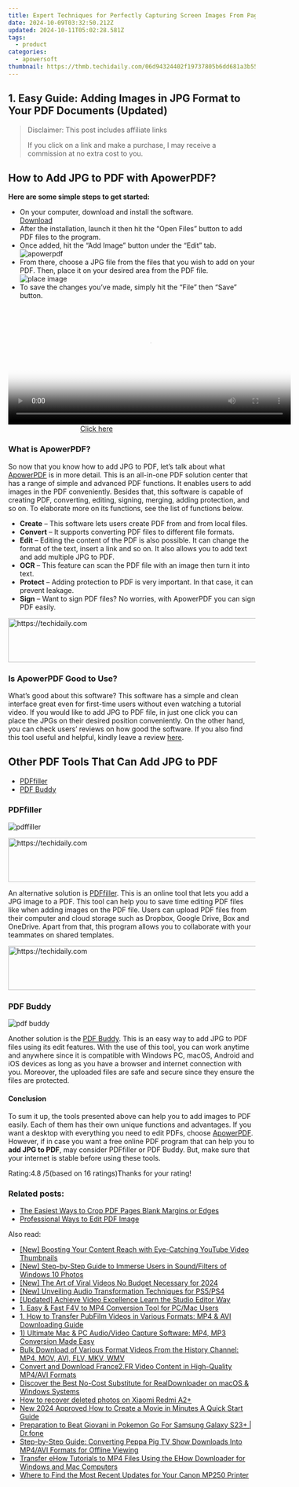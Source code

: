 ```yaml
---
title: Expert Techniques for Perfectly Capturing Screen Images From Pages Online
date: 2024-10-09T03:32:50.212Z
updated: 2024-10-11T05:02:28.581Z
tags:
  - product
categories:
  - apowersoft
thumbnail: https://thmb.techidaily.com/06d94324402f19737805b6dd681a3b55315b5b4572a08bdb43f1ad90737fa0c7.jpg
---
```


## 1. Easy Guide: Adding Images in JPG Format to Your PDF Documents (Updated)

>  Disclaimer: This post includes affiliate links
>
>  If you click on a link and make a purchase, I may receive a commission at no extra cost to you.
>

## How to Add JPG to PDF with ApowerPDF?

**Here are some simple steps to get started:**

* On your computer, download and install the software.  
[Download](https://tools.techidaily.com/apowersoft/products/)
* After the installation, launch it then hit the “Open Files” button to add PDF files to the program.
* Once added, hit the “Add Image” button under the “Edit” tab.  
![apowerpdf](https://www.apowersoft.com//webusupload.aoscdn.com/apowercom/wp-content/uploads/2020/07/add-image.jpg.webp)
* From there, choose a JPG file from the files that you wish to add on your PDF. Then, place it on your desired area from the PDF file.  
![place image](https://www.apowersoft.com//webusupload.aoscdn.com/apowercom/wp-content/uploads/2020/07/place-jpg.jpg.webp)
* To save the changes you’ve made, simply hit the “File” then “Save” button.

<!-- affiliate ads begin -->
<span id="1983475">
					<video width="576" height="240" style="cursor:pointer"
           poster="//a.impactradius-go.com/display-clicktoplayimage/1983475.png"
           onclick="if(!this.playClicked){this.play();this.setAttribute('controls',true);this.playClicked=true;}">
	   <source src="//a.impactradius-go.com/display-ad/22993-1983475">
	   <img src="//a.impactradius-go.com/display-clicktoplayimage/1983475.png" style="border: none; height: 100%; width: 100%; object-fit: contain">
	</video>
	<div style="width:360px;text-align:center"><a href="javascript:window.open(decodeURIComponent('https%3A%2F%2Fhomestyler.sjv.io%2Fc%2F5597632%2F1983475%2F22993'), '_blank');void(0);">Click here</a></div>
</span>
<img height="0" width="0" src="https://imp.pxf.io/i/5597632/1983475/22993" style="position:absolute;visibility:hidden;" border="0" />
<!-- affiliate ads end -->

### What is ApowerPDF?

So now that you know how to add JPG to PDF, let’s talk about what [ApowerPDF](https://tools.techidaily.com/apowersoft/apower-pdf/) is in more detail. This is an all-in-one PDF solution center that has a range of simple and advanced PDF functions. It enables users to add images in the PDF conveniently. Besides that, this software is capable of creating PDF, converting, editing, signing, merging, adding protection, and so on. To elaborate more on its functions, see the list of functions below.

* **Create** – This software lets users create PDF from and from local files.
* **Convert** – It supports converting PDF files to different file formats.
* **Edit**  – Editing the content of the PDF is also possible. It can change the format of the text, insert a link and so on. It also allows you to add text and add multiple JPG to PDF.
* **OCR** – This feature can scan the PDF file with an image then turn it into text.
* **Protect** – Adding protection to PDF is very important. In that case, it can prevent leakage.
* **Sign** – Want to sign PDF files? No worries, with ApowerPDF you can sign PDF easily.

<!-- affiliate ads begin -->
<a href="https://appsumo.8odi.net/c/5597632/2100533/7443" target="_top" id="2100533">
  <img src="//a.impactradius-go.com/display-ad/7443-2100533" border="0" alt="https://techidaily.com" width="728" height="90"/>
</a>
<img height="0" width="0" src="https://appsumo.8odi.net/i/5597632/2100533/7443" style="position:absolute;visibility:hidden;" border="0" />
<!-- affiliate ads end -->

### Is ApowerPDF Good to Use?

What’s good about this software? This software has a simple and clean interface great even for first-time users without even watching a tutorial video. If you would like to add JPG to PDF file, in just one click you can place the JPGs on their desired position conveniently. On the other hand, you can check users’ reviews on how good the software. If you also find this tool useful and helpful, kindly leave a review [here](https://www.g2crowd.com/products/apowerpdf/reviews).

## Other PDF Tools That Can Add JPG to PDF

* [PDFfiller](https://tools.techidaily.com/apowersoft/products/)
* [PDF Buddy](https://tools.techidaily.com/apowersoft/products/)

### PDFfiller

![pdffiller](https://www.apowersoft.com//webusupload.aoscdn.com/apowercom/wp-content/uploads/2020/07/add-image-pdffiller.jpg.webp)

<!-- affiliate ads begin -->
<a href="https://appsumo.8odi.net/c/5597632/2100526/7443" target="_top" id="2100526">
  <img src="//a.impactradius-go.com/display-ad/7443-2100526" border="0" alt="https://techidaily.com" width="728" height="90"/>
</a>
<img height="0" width="0" src="https://appsumo.8odi.net/i/5597632/2100526/7443" style="position:absolute;visibility:hidden;" border="0" />
<!-- affiliate ads end -->

An alternative solution is [PDFfiller](https://www.pdffiller.com/en/categories/add-image.htm). This is an online tool that lets you add a JPG image to a PDF. This tool can help you to save time editing PDF files like when adding images on the PDF file. Users can upload PDF files from their computer and cloud storage such as Dropbox, Google Drive, Box and OneDrive. Apart from that, this program allows you to collaborate with your teammates on shared templates.

<!-- affiliate ads begin -->
<a href="https://appsumo.8odi.net/c/5597632/2002019/7443" target="_top" id="2002019">
  <img src="//a.impactradius-go.com/display-ad/7443-2002019" border="0" alt="https://techidaily.com" width="728" height="90"/>
</a>
<img height="0" width="0" src="https://appsumo.8odi.net/i/5597632/2002019/7443" style="position:absolute;visibility:hidden;" border="0" />
<!-- affiliate ads end -->

### PDF Buddy

![pdf buddy](https://www.apowersoft.com//webusupload.aoscdn.com/apowercom/wp-content/uploads/2020/07/add-jpg-using-pdfbuddy.jpg.webp)

Another solution is the [PDF Buddy](https://www.pdfbuddy.com/how-to/add-image-to-pdf). This is an easy way to add JPG to PDF files using its edit features. With the use of this tool, you can work anytime and anywhere since it is compatible with Windows PC, macOS, Android and iOS devices as long as you have a browser and internet connection with you. Moreover, the uploaded files are safe and secure since they ensure the files are protected.

#### Conclusion

To sum it up, the tools presented above can help you to add images to PDF easily. Each of them has their own unique functions and advantages. If you want a desktop with everything you need to edit PDFs, choose [ApowerPDF](https://tools.techidaily.com/apowersoft/apower-pdf/). However, if in case you want a free online PDF program that can help you to **add JPG to PDF**, may consider PDFfiller or PDF Buddy. But, make sure that your internet is stable before using these tools.

Rating:4.8 /5(based on 16 ratings)Thanks for your rating!

### Related posts:

* [The Easiest Ways to Crop PDF Pages Blank Margins or Edges](https://tools.techidaily.com/apowersoft/apower-pdf/)
* [Professional Ways to Edit PDF Image](https://tools.techidaily.com/apowersoft/apower-pdf/)

<ins class="adsbygoogle"
     style="display:block"
     data-ad-format="autorelaxed"
     data-ad-client="ca-pub-7571918770474297"
     data-ad-slot="1223367746"></ins>

<ins class="adsbygoogle"
     style="display:block"
     data-ad-client="ca-pub-7571918770474297"
     data-ad-slot="8358498916"
     data-ad-format="auto"
     data-full-width-responsive="true"></ins>

<span class="atpl-alsoreadstyle">Also read:</span>
<div><ul>
<li><a href="https://youtube-video-recordings.techidaily.com/new-boosting-your-content-reach-with-eye-catching-youtube-video-thumbnails/"><u>[New] Boosting Your Content Reach with Eye-Catching YouTube Video Thumbnails</u></a></li>
<li><a href="https://fox-direct.techidaily.com/new-step-by-step-guide-to-immerse-users-in-soundfilters-of-windows-10-photos/"><u>[New] Step-by-Step Guide to Immerse Users in Sound/Filters of Windows 10 Photos</u></a></li>
<li><a href="https://youtube-zero.techidaily.com/he-art-of-viral-videos-no-budget-necessary-for-2024/"><u>[New] The Art of Viral Videos No Budget Necessary for 2024</u></a></li>
<li><a href="https://fox-links.techidaily.com/new-unveiling-audio-transformation-techniques-for-ps5ps4/"><u>[New] Unveiling Audio Transformation Techniques for PS5/PS4</u></a></li>
<li><a href="https://youtube-clips.techidaily.com/updated-achieve-video-excellence-learn-the-studio-editor-way/"><u>[Updated] Achieve Video Excellence Learn the Studio Editor Way</u></a></li>
<li><a href="https://discover-exceptional.techidaily.com/1-easy-and-fast-f4v-to-mp4-conversion-tool-for-pcmac-users/"><u>1. Easy & Fast F4V to MP4 Conversion Tool for PC/Mac Users</u></a></li>
<li><a href="https://discover-exceptional.techidaily.com/1-how-to-transfer-pubfilm-videos-in-various-formats-mp4-and-avi-downloading-guide/"><u>1. How to Transfer PubFilm Videos in Various Formats: MP4 & AVI Downloading Guide</u></a></li>
<li><a href="https://discover-exceptional.techidaily.com/1-ultimate-mac-and-pc-audiovideo-capture-software-mp4-mp3-conversion-made-easy/"><u>1) Ultimate Mac & PC Audio/Video Capture Software: MP4, MP3 Conversion Made Easy</u></a></li>
<li><a href="https://discover-exceptional.techidaily.com/bulk-download-of-various-format-videos-from-the-history-channel-mp4-mov-avi-flv-mkv-wmv/"><u>Bulk Download of Various Format Videos From the History Channel: MP4, MOV, AVI, FLV, MKV, WMV</u></a></li>
<li><a href="https://discover-exceptional.techidaily.com/convert-and-download-france2fr-video-content-in-high-quality-mp4avi-formats/"><u>Convert and Download France2.FR Video Content in High-Quality MP4/AVI Formats</u></a></li>
<li><a href="https://discover-exceptional.techidaily.com/discover-the-best-no-cost-substitute-for-realdownloader-on-macos-and-windows-systems/"><u>Discover the Best No-Cost Substitute for RealDownloader on macOS & Windows Systems</u></a></li>
<li><a href="https://blog-min.techidaily.com/how-to-recover-deleted-photos-on-xiaomi-redmi-a2plus-by-stellar-photo-recovery-android-mobile-photo-recover/"><u>How to recover deleted photos on Xiaomi Redmi A2+</u></a></li>
<li><a href="https://ai-video-tools.techidaily.com/new-2024-approved-how-to-create-a-movie-in-minutes-a-quick-start-guide/"><u>New 2024 Approved How to Create a Movie in Minutes A Quick Start Guide</u></a></li>
<li><a href="https://change-location.techidaily.com/preparation-to-beat-giovani-in-pokemon-go-for-samsung-galaxy-s23plus-drfone-by-drfone-virtual-android/"><u>Preparation to Beat Giovani in Pokemon Go For Samsung Galaxy S23+ | Dr.fone</u></a></li>
<li><a href="https://discover-exceptional.techidaily.com/step-by-step-guide-converting-peppa-pig-tv-show-downloads-into-mp4avi-formats-for-offline-viewing/"><u>Step-by-Step Guide: Converting Peppa Pig TV Show Downloads Into MP4/AVI Formats for Offline Viewing</u></a></li>
<li><a href="https://discover-exceptional.techidaily.com/transfer-ehow-tutorials-to-mp4-files-using-the-ehow-downloader-for-windows-and-mac-computers/"><u>Transfer eHow Tutorials to MP4 Files Using the EHow Downloader for Windows and Mac Computers</u></a></li>
<li><a href="https://hardware-help.techidaily.com/where-to-find-the-most-recent-updates-for-your-canon-mp250-printer/"><u>Where to Find the Most Recent Updates for Your Canon MP250 Printer</u></a></li>
</ul></div>


